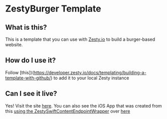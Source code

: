 # ZestyBurger Template

## What is this?

This is a template that you can use with [Zesty.io](https://zesty.io) to build a burger-based website.

## How do I use it?

Follow [this])(https://developer.zesty.io/docs/templating/building-a-template-with-github/) to add it to your local Zesty instance

## Can I see it live?

Yes! Visit the site [here](http://burger.zesty.site). You can also see the iOS App that was created from this [using the ZestySwiftContentEndpointWrapper](https://github.com/zesty-io/ZestySwiftContentEndpointWrapper) over [here](https://github.com/zesty-io/zesty-ios-swift-application-basic-example)
